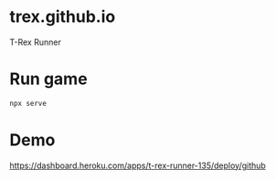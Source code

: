 # trex.github.io
T-Rex Runner

# Run game
```bash
npx serve
``` 

# Demo
https://dashboard.heroku.com/apps/t-rex-runner-135/deploy/github
